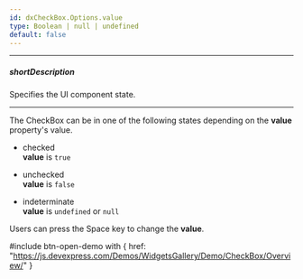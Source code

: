 ```yaml
---
id: dxCheckBox.Options.value
type: Boolean | null | undefined
default: false
---
```

---
##### shortDescription
Specifies the UI component state.

---
The CheckBox can be in one of the following states depending on the **value** property's value.

- checked  
 **value** is `true`

- unchecked  
 **value** is `false`

- indeterminate  
 **value** is `undefined` or `null`

Users can press the Space key to change the **value**.

#include btn-open-demo with {
    href: "https://js.devexpress.com/Demos/WidgetsGallery/Demo/CheckBox/Overview/"
}